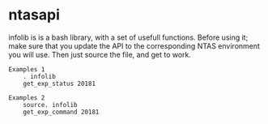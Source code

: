 # ntasapi


infolib is is a bash library, with a set of usefull functions. 
	Before  using it; make sure that you update the API to the corresponding NTAS environment you will use. 
	Then just source the file, and get to work. 

	Examples 1
		. infolib
		get_exp_status 20181 

	Examples 2
		source. infolib
		get_exp_command 20181 

			       